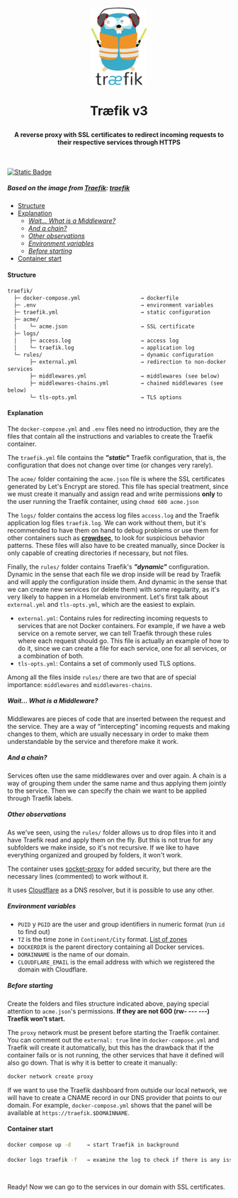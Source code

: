 <h1>
  <p align="center" width="100%">
	<img width="25%" src="../.recursos/img/traefik.png">
	</br></br>
	Træfik v3
  </p> 
</h1>

<h4> 
  <p align="center" width="100%">
A reverse proxy with SSL certificates to redirect incoming requests to their respective services through HTTPS  </p>
  </br>
</h4>

[![Static Badge](https://img.shields.io/badge/lang-%F0%9F%87%AA%F0%9F%87%B8_es-blue?style=plastic)](README.md)

##### Based on the image from [Traefik](https://traefik.io): [traefik](https://github.com/traefik/traefik)

- [Structure](#structure)
- [Explanation](#explanation)
	- [*Wait... What is a Middleware?*](#wait-what-is-a-middleware)
	- [*And a chain?*](#and-a-chain)
	- [*Other observations*](#other-observations)
	- [*Environment variables*](#environment-variables)
	- [*Before starting*](#before-starting)
- [Container start](#container-start)

#### Structure

	traefik/
	  ├─ docker-compose.yml                   → dockerfile
	  ├─ .env                                 → environment variables
	  ├─ traefik.yml                          → static configuration
	  ├─ acme/
	  │    └─ acme.json                       → SSL certificate
	  ├─ logs/
	  │    ├─ access.log                      → access log
	  │    └─ traefik.log                     → application log
	  └─ rules/                               → dynamic configuration
	       ├─ external.yml                    → redirection to non-docker services
	       ├─ middlewares.yml                 → middlewares (see below)
	       ├─ middlewares-chains.yml          → chained middlewares (see below)
	       └─ tls-opts.yml                    → TLS options

#### Explanation

The `docker-compose.yml` and `.env` files need no introduction, they are the files that contain all the instructions and variables to create the Traefik container.

The `traefik.yml` file contains the **_"static"_** Traefik configuration, that is, the configuration that does not change over time (or changes very rarely).

The `acme/` folder containing the `acme.json` file is where the SSL certificates generated by Let's Encrypt are stored. This file has special treatment, since we must create it manually and assign read and write permissions **only** to the user running the Traefik container, using `chmod 600 acme.json`

The `logs/` folder contains the access log files `access.log` and the Traefik application log files `traefik.log`. We can work without them, but it's recommended to have them on hand to debug problems or use them for other containers such as [**crowdsec**](../crowdsec), to look for suspicious behavior patterns. These files will also have to be created manually, since Docker is only capable of creating directories if necessary, but not files.

Finally, the `rules/` folder contains Traefik's **_"dynamic"_** configuration. Dynamic in the sense that each file we drop inside will be read by Traefik and will apply the configuration inside them. And dynamic in the sense that we can create new services (or delete them) with some regularity, as it's very likely to happen in a Homelab environment. Let's first talk about `external.yml` and `tls-opts.yml`, which are the easiest to explain.

* `external.yml`: Contains rules for redirecting incoming requests to services that are not Docker containers. For example, if we have a web service on a remote server, we can tell Traefik through these rules where each request should go. This file is actually an example of how to do it, since we can create a file for each service, one for all services, or a combination of both.
* `tls-opts.yml`: Contains a set of commonly used TLS options.

Among all the files inside `rules/` there are two that are of special importance: `middlewares` and `middlewares-chains`.

##### *Wait... What is a Middleware?*

Middlewares are pieces of code that are inserted between the request and the service. They are a way of "intercepting" incoming requests and making changes to them, which are usually necessary in order to make them understandable by the service and therefore make it work.

##### *And a chain?*

Services often use the same middlewares over and over again. A chain is a way of grouping them under the same name and thus applying them jointly to the service. Then we can specify the chain we want to be applied through Traefik labels.

##### *Other observations*

As we've seen, using the `rules/` folder allows us to drop files into it and have Traefik read and apply them on the fly. But this is not true for any subfolders we make inside, so it's not recursive. If we like to have everything organized and grouped by folders, it won't work.

The container uses [socket-proxy](../socket-proxy/) for added security, but there are the necessary lines (commented) to work without it.

It uses [Cloudflare](cloudflare.com) as a DNS resolver, but it is possible to use any other.

##### *Environment variables*

* `PUID` y `PGID` are the user and group identifiers in numeric format (run `id` to find out)
* `TZ` is the time zone in `Continent/City` format. [List of zones](https://www.joda.org/joda-time/timezones.html)
* `DOCKERDIR` is the parent directory containing all Docker services.
* `DOMAINNAME` is the name of our domain.
* `CLOUDFLARE_EMAIL` is the email address with which we registered the domain with Cloudflare.

##### *Before starting*

Create the folders and files structure indicated above, paying special attention to `acme.json`'s permissions. **If they are not 600 (rw- --- ---) Traefik won't start.**

The `proxy` network must be present before starting the Traefik container. You can comment out the `external: true` line in `docker-compose.yml` and Traefik will create it automatically, but this has the drawback that if the container fails or is not running, the other services that have it defined will also go down. That is why it is better to create it manually:

```bash
docker network create proxy
```

If we want to use the Traefik dashboard from outside our local network, we will have to create a CNAME record in our DNS provider that points to our domain. For example, `docker-compose.yml` shows that the panel will be available at `https://traefik.$DOMAINNAME`.

#### Container start

```bash
docker compose up -d     → start Traefik in background

docker logs traefik -f   → examine the log to check if there is any issue (CTRL+c for exit)
```
</br>

Ready! Now we can go to the services in our domain with SSL certificates.